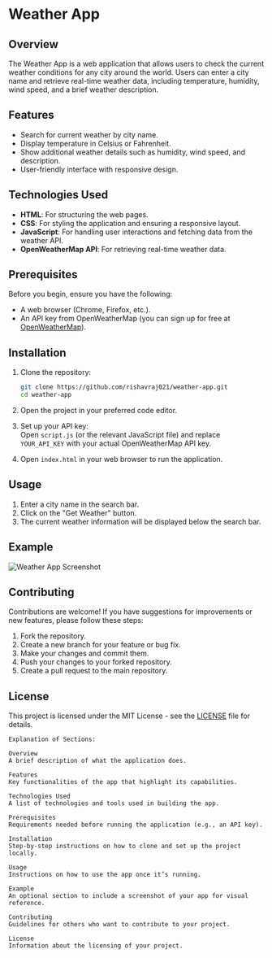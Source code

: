 
# Weather App

## Overview

The Weather App is a web application that allows users to check the current weather conditions for any city around the world. Users can enter a city name and retrieve real-time weather data, including temperature, humidity, wind speed, and a brief weather description.

## Features

- Search for current weather by city name.  
- Display temperature in Celsius or Fahrenheit.  
- Show additional weather details such as humidity, wind speed, and description.  
- User-friendly interface with responsive design.

## Technologies Used

- **HTML**: For structuring the web pages.  
- **CSS**: For styling the application and ensuring a responsive layout.  
- **JavaScript**: For handling user interactions and fetching data from the weather API.  
- **OpenWeatherMap API**: For retrieving real-time weather data.  

## Prerequisites

Before you begin, ensure you have the following:  
- A web browser (Chrome, Firefox, etc.).  
- An API key from OpenWeatherMap (you can sign up for free at [OpenWeatherMap](https://openweathermap.org/api)).

## Installation

1. Clone the repository:

   ```bash
   git clone https://github.com/rishavraj021/weather-app.git
   cd weather-app
   ```

2. Open the project in your preferred code editor.  

3. Set up your API key:  
   Open `script.js` (or the relevant JavaScript file) and replace `YOUR_API_KEY` with your actual OpenWeatherMap API key.

4. Open `index.html` in your web browser to run the application.

## Usage

1. Enter a city name in the search bar.  
2. Click on the "Get Weather" button.  
3. The current weather information will be displayed below the search bar.

## Example

![Weather App Screenshot](screenshot.png)  <!-- Add a screenshot of your app here -->

## Contributing

Contributions are welcome! If you have suggestions for improvements or new features, please follow these steps:

1. Fork the repository.  
2. Create a new branch for your feature or bug fix.  
3. Make your changes and commit them.  
4. Push your changes to your forked repository.  
5. Create a pull request to the main repository.

## License

This project is licensed under the MIT License - see the [LICENSE](LICENSE) file for details.
```
Explanation of Sections:

Overview  
A brief description of what the application does.

Features  
Key functionalities of the app that highlight its capabilities.

Technologies Used  
A list of technologies and tools used in building the app.

Prerequisites  
Requirements needed before running the application (e.g., an API key).

Installation  
Step-by-step instructions on how to clone and set up the project locally.

Usage  
Instructions on how to use the app once it’s running.

Example  
An optional section to include a screenshot of your app for visual reference.

Contributing  
Guidelines for others who want to contribute to your project.

License  
Information about the licensing of your project.
